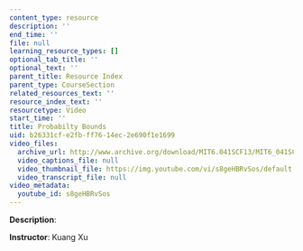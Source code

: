 ```yaml
---
content_type: resource
description: ''
end_time: ''
file: null
learning_resource_types: []
optional_tab_title: ''
optional_text: ''
parent_title: Resource Index
parent_type: CourseSection
related_resources_text: ''
resource_index_text: ''
resourcetype: Video
start_time: ''
title: Probabilty Bounds
uid: b26331cf-e2fb-ff76-14ec-2e690f1e1699
video_files:
  archive_url: http://www.archive.org/download/MIT6.041SCF13/MIT6_041SCF13_Edit_2_No34_Rec21_P1_ProbBounds_300k.mp4
  video_captions_file: null
  video_thumbnail_file: https://img.youtube.com/vi/s8geHBRvSos/default.jpg
  video_transcript_file: null
video_metadata:
  youtube_id: s8geHBRvSos
---
```


**Description**:

**Instructor**: Kuang Xu